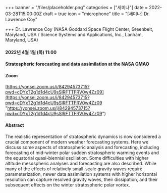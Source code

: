 +++
banner = "/files/placeholder.png"
categories = ["세미나"]
date = 2022-03-28T15:00:00Z
draft = true
icon = "microphone"
title = "[세미나] Dr. Lawrence Coy"

+++
Dr. Lawrence Coy (NASA Goddard Space Flight Center, Greenbelt, Maryland, USA / Science Systems and Applications, Inc., Lanham, Maryland, USA)

#### 2022년 4월 1일 (목) 11:00

#### Stratospheric forecasting and data assimilation at the NASA GMAO

#### Zoom

[https://yonsei.zoom.us/j/84294573715?pwd=cDYxT2g1d1d4cU9sSlRFTTFRV0w4Zz09](https://yonsei.zoom.us/j/84294573715?pwd=cDYxT2g1d1d4cU9sSlRFTTFRV0w4Zz09 "https://yonsei.zoom.us/j/84294573715?pwd=cDYxT2g1d1d4cU9sSlRFTTFRV0w4Zz09")

#### Abstract

  The realistic representation of stratospheric dynamics is now considered a crucial component of modern weather forecasting systems. Here we discuss some aspects of stratospheric analysis and forecasting, including forecasting of mid-winter polar sudden stratospheric warming events and the equatorial quasi-biennial oscillation. Some difficulties with higher altitude mesospheric analyses and forecasting are also described. While many of the effects of relatively small-scale gravity waves require parameterization, newer data assimilation systems with higher horizontal resolution can capture resolved gravity waves, their dissipation, and their subsequent effects on the winter stratospheric polar vortex.